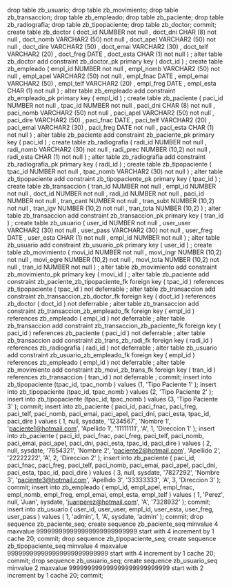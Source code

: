 drop table zb_usuario; drop table zb_movimiento; drop table zb_transaccion; drop table zb_empleado; drop table zb_paciente; drop table zb_radiografia; drop table zb_tipopaciente; drop table zb_doctor; commit; create table zb_doctor ( doct_id NUMBER not null , doct_dni CHAR (8) not null , doct_nomb VARCHAR2 (50) not null , doct_apel VARCHAR2 (50) not null , doct_dire VARCHAR2 (50) , doct_emai VARCHAR2 (30) , doct_telf VARCHAR2 (20) , doct_freg DATE , doct_esta CHAR (1) not null ) ; alter table zb_doctor add constraint zb_doctor_pk primary key ( doct_id ) ; create table zb_empleado ( empl_id NUMBER not null , empl_nomb VARCHAR2 (50) not null , empl_apel VARCHAR2 (50) not null , empl_fnac DATE , empl_emai VARCHAR2 (50) , empl_telf VARCHAR2 (20) , empl_freg DATE , empl_esta CHAR (1) not null ) ; alter table zb_empleado add constraint zb_empleado_pk primary key ( empl_id ) ; create table zb_paciente ( paci_id NUMBER not null , tpac_id NUMBER not null , paci_dni CHAR (8) not null , paci_nomb VARCHAR2 (50) not null , paci_apel VARCHAR2 (50) not null , paci_dire VARCHAR2 (50) , paci_fnac DATE , paci_telf VARCHAR2 (20) , paci_emai VARCHAR2 (30) , paci_freg DATE not null , paci_esta CHAR (1) not null ) ; alter table zb_paciente add constraint zb_paciente_pk primary key ( paci_id ) ; create table zb_radiografia ( radi_id NUMBER not null , radi_nomb VARCHAR2 (30) not null , radi_prec NUMBER (10,2) not null , radi_esta CHAR (1) not null ) ; alter table zb_radiografia add constraint zb_radiografia_pk primary key ( radi_id ) ; create table zb_tipopaciente ( tpac_id NUMBER not null , tpac_nomb VARCHAR2 (30) not null ) ; alter table zb_tipopaciente add constraint zb_tipopaciente_pk primary key ( tpac_id ) ; create table zb_transaccion ( tran_id NUMBER not null , empl_id NUMBER not null , doct_id NUMBER not null , radi_id NUMBER not null , paci_id NUMBER not null , tran_cant NUMBER not null , tran_subt NUMBER (10,2) not null , tran_igv NUMBER (10,2) not null , tran_tota NUMBER (10,2) ) ; alter table zb_transaccion add constraint zb_transaccion_pk primary key ( tran_id ) ; create table zb_usuario ( user_id NUMBER not null , user_user VARCHAR2 (30) not null , user_pass VARCHAR2 (30) not null , user_freg DATE , user_esta CHAR (1) not null , empl_id NUMBER not null ) ; alter table zb_usuario add constraint zb_usuario_pk primary key ( user_id ) ; create table zb_movimiento ( movi_id NUMBER not null , movi_ingr NUMBER (10,2) not null , movi_egre NUMBER (10,2) not null , movi_tota NUMBER (10,2) not null , tran_id NUMBER not null ) ; alter table zb_movimiento add constraint zb_movimiento_pk primary key ( movi_id ) ; alter table zb_paciente add constraint zb_paciente_zb_tipopaciente_fk foreign key ( tpac_id ) references zb_tipopaciente ( tpac_id ) not deferrable ; alter table zb_transaccion add constraint zb_transaccion_zb_doctor_fk foreign key ( doct_id ) references zb_doctor ( doct_id ) not deferrable ; alter table zb_transaccion add constraint zb_transaccion_zb_empleado_fk foreign key ( empl_id ) references zb_empleado ( empl_id ) not deferrable ; alter table zb_transaccion add constraint zb_transaccion_zb_paciente_fk foreign key ( paci_id ) references zb_paciente ( paci_id ) not deferrable ; alter table zb_transaccion add constraint zb_trans_zb_radi_fk foreign key ( radi_id ) references zb_radiografia ( radi_id ) not deferrable ; alter table zb_usuario add constraint zb_usuario_zb_empleado_fk foreign key ( empl_id ) references zb_empleado ( empl_id ) not deferrable ; alter table zb_movimiento add constraint zb_movi_zb_trans_fk foreign key ( tran_id ) references zb_transaccion ( tran_id ) not deferrable ; commit; insert into zb_tipopaciente (tpac_id, tpac_nomb ) values (1, 'Tipo Paciente 1' ); insert into zb_tipopaciente (tpac_id, tpac_nomb ) values (2, 'Tipo Paciente 2' ); insert into zb_tipopaciente (tpac_id, tpac_nomb ) values (3, 'Tipo Paciente 3' ); commit; insert into zb_paciente ( paci_id, paci_fnac, paci_freg, paci_telf, paci_nomb, paci_emai, paci_apel, paci_dni, paci_esta, tpac_id, paci_dire ) values ( 1, null, sysdate, '1234567', 'Nombre 1', 'paciente1@hotmail.com', 'Apellido 1', '11111111', 'A', 1, 'Direccion 1' ); insert into zb_paciente ( paci_id, paci_fnac, paci_freg, paci_telf, paci_nomb, paci_emai, paci_apel, paci_dni, paci_esta, tpac_id, paci_dire ) values ( 2, null, sysdate, '7654321', 'Nombre 2', 'paciente2@hotmail.com', 'Apellido 2', '22222222', 'A', 2, 'Direccion 2' ); insert into zb_paciente ( paci_id, paci_fnac, paci_freg, paci_telf, paci_nomb, paci_emai, paci_apel, paci_dni, paci_esta, tpac_id, paci_dire ) values ( 3, null, sysdate, '7827292', 'Nombre 3', 'paciente3@hotmail.com', 'Apellido 3', '33333333', 'A', 3, 'Direccion 3' ); commit; insert into zb_empleado ( empl_id, empl_apel, empl_fnac, empl_nomb, empl_freg, empl_emai, empl_esta, empl_telf ) values ( 1, 'Perez', null, 'Juan', sysdate, 'juanperez@hotmail.com', 'A', '7328932' ); commit; insert into zb_usuario ( user_id, user_user, empl_id, user_esta, user_freg, user_pass ) values ( 1, 'admin', 1, 'A', sysdate, 'admin' ); commit; drop sequence zb_paciente_seq; create sequence zb_paciente_seq minvalue 4 maxvalue 999999999999999999999999999 start with 4 increment by 1 cache 20; commit; drop sequence zb_tipopaciente_seq; create sequence zb_tipopaciente_seq minvalue 4 maxvalue 999999999999999999999999999 start with 4 increment by 1 cache 20; commit; drop sequence zb_usuario_seq; create sequence zb_usuario_seq minvalue 2 maxvalue 999999999999999999999999999 start with 2 increment by 1 cache 20; commit;
